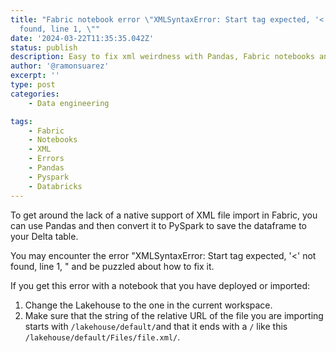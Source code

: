 ```yaml
---
title: "Fabric notebook error \"XMLSyntaxError: Start tag expected, '<' not
  found, line 1, \""
date: '2024-03-22T11:35:35.042Z'
status: publish
description: Easy to fix xml weirdness with Pandas, Fabric notebooks and XML
author: '@ramonsuarez'
excerpt: ''
type: post
categories: 
    - Data engineering

tags: 
    - Fabric
    - Notebooks
    - XML
    - Errors
    - Pandas
    - Pyspark
    - Databricks
---
```

T﻿o get around the lack of a native support of XML file import in Fabric, you can use Pandas and then convert it to PySpark to save the dataframe to your Delta table.

Y﻿ou may encounter the error "XMLSyntaxError: Start tag expected, '<' not found, line 1, " and be puzzled about how to fix it. 

I﻿f you get this error with a notebook that you have deployed or imported: 

1. C﻿hange the Lakehouse to the one in the current workspace. 
2. M﻿ake sure that the string of the relative URL of the file you are importing starts with ` /lakehouse/default/ `and that it ends with a `/` like this `/lakehouse/default/Files/file.xml/`.
